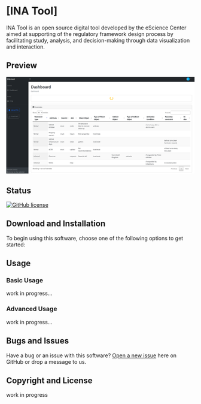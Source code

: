 # [INA Tool]

INA Tool is an open source digital tool developed by the eScience Center aimed at supporting of the regulatory framework design process by facilitating study, analysis, and decision-making through data visualization and interaction.

## Preview

![INA](assets/demo/preview.PNG)

## Status

[![GitHub license](https://img.shields.io/badge/license-MIT-blue.svg)](https://raw.githubusercontent.com/StartBootstrap/startbootstrap-sb-admin/master/LICENSE)

## Download and Installation

To begin using this software, choose one of the following options to get started:


## Usage

### Basic Usage

work in progress...


### Advanced Usage

work in progress...

## Bugs and Issues

Have a bug or an issue with this software? [Open a new issue](https://github.com/ESI-FAR/INA-tool/issues) here on GitHub or drop a message to us.


## Copyright and License

work in progress
